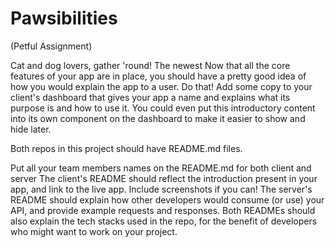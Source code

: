 # Pawsibilities
(Petful Assignment)

Cat and dog lovers, gather 'round! The newest
Now that all the core features of your app are in place, you should have a pretty good idea of how you would explain the app to a user. Do that! Add some copy to your client's dashboard that gives your app a name and explains what its purpose is and how to use it. You could even put this introductory content into its own component on the dashboard to make it easier to show and hide later.

Both repos in this project should have README.md files.

Put all your team members names on the README.md for both client and server
The client's README should reflect the introduction present in your app, and link to the live app.
Include screenshots if you can!
The server's README should explain how other developers would consume (or use) your API, and provide example requests and responses.
Both READMEs should also explain the tech stacks used in the repo, for the benefit of developers who might want to work on your project.